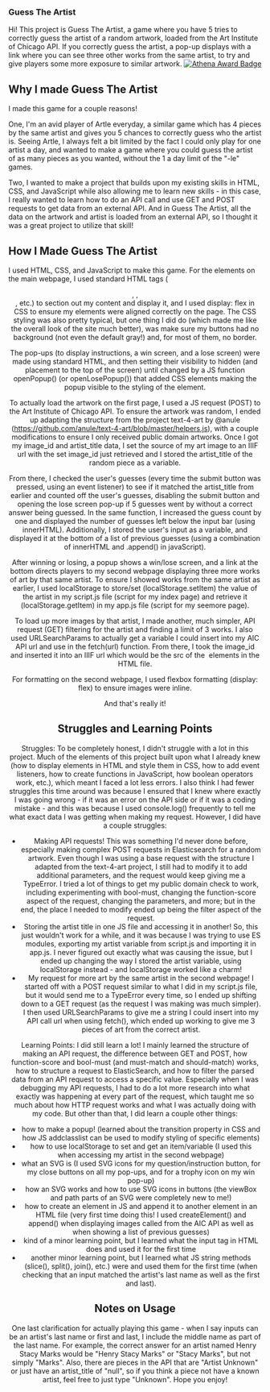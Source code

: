 ### Guess The Artist
Hi! This project is Guess The Artist, a game where you have 5 tries to correctly guess the artist of a random artwork, loaded from the Art Institute of Chicago API. If you correctly guess the artist, a pop-up displays with a link where you can see three other works from the same artist, to try and give players some more exposure to similar artwork. 
[![Athena Award Badge](https://img.shields.io/endpoint?url=https%3A%2F%2Faward.athena.hackclub.com%2Fapi%2Fbadge)](https://award.athena.hackclub.com?utm_source=readme)

## Why I made Guess The Artist
I made this game for a couple reasons!

One, I'm an avid player of Artle everyday, a similar game which has 4 pieces by the same artist and gives you 5 chances to correctly guess who the artist is. Seeing Artle, I always felt a bit limited by the fact I could only play for one artist a day, and wanted to make a game where you could guess the artist of as many pieces as you wanted, without the 1 a day limit of the "-le" games. 

Two, I wanted to make a project that builds upon my existing skills in HTML, CSS, and JavaScript while also allowing me to learn new skills - in this case, I really wanted to learn how to do an API call and use GET and POST requests to get data from an external API. And in Guess The Artist, all the data on the artwork and artist is loaded from an external API, so I thought it was a great project to utilize that skill!

## How I Made Guess The Artist
I used HTML, CSS, and JavaScript to make this game. 
For the elements on the main webpage, I used standard HTML tags (<header>, <body>, <div>, etc.) to section out my content and display it, and I used display: flex in CSS to ensure my elements were aligned correctly on the page. The CSS styling was also pretty typical, but one thing I did do (which made me like the overall look of the site much better), was make sure my buttons had no background (not even the default gray!) and, for most of them, no border.

The pop-ups (to display instructions, a win screen, and a lose screen) were made using standard HTML, and then setting their visibility to hidden (and placement to the top of the screen) until changed by a JS function openPopup() (or openLosePopup()) that added CSS elements making the popup visible to the styling of the element. 

To actually load the artwork on the first page, I used a JS request (POST) to the Art Institute of Chicago API. To ensure the artwork was random, I ended up adapting the structure from the project text-4-art by @anule  (https://github.com/anule/text-4-art/blob/master/helpers.js), with a couple modifications to ensure I only received public domain artworks. Once I got my image_id and artist_title data, I set the source of my art image to an IIIF url with the set image_id just retrieved and I stored the artist_title of the random piece as a variable.

From there, I checked the user's guesses (every time the submit button was pressed, using an event listener) to see if it matched the artist_title from earlier and counted off the user's guesses, disabling the submit button and opening the lose screen pop-up if 5 guesses went by without a correct answer being guessed. In the same function, I increased the guess count by one and displayed the number of guesses left below the input bar (using innerHTML). Additionally, I stored the user's input as a variable, and displayed it at the bottom of a list of previous guesses (using a combination of innerHTML and .append() in javaScript).

After winning or losing, a popup shows a win/lose screen, and a link at the bottom directs players to my second webpage displaying three more works of art by that same artist. To ensure I showed works from the same artist as earlier, I used localStorage to store/set (localStorage.setItem) the value of the artist in my script.js file (script for my index page) and retrieve it (localStorage.getItem) in my app.js file (script for my seemore page). 

To load up more images by that artist, I made another, much simpler, API request (GET) filtering for the artist and finding a limit of 3 works. I also used URLSearchParams to actually get a variable I could insert into my AIC API url and use in the fetch(url) function. From there, I took the image_id and inserted it into an IIIF url which would be the src of the <img> elements in the HTML file. 

For formatting on the second webpage, I used flexbox formatting (display: flex) to ensure images were inline.

And that's really it!
## Struggles and Learning Points
Struggles:
To be completely honest, I didn't struggle with a lot in this project. Much of the elements of this project built upon what I already knew (how to display elements in HTML and style them in CSS, how to add event listeners, how to create functions in JavaScript, how boolean operators work, etc.), which meant I faced a lot less errors. I also think I had fewer struggles this time around was because I ensured that I knew where exactly I was going wrong - if it was an error on the API side or if it was a coding mistake - and this was because I used console.log() frequently to tell me what exact data I was getting when making my request. However, I did have a couple struggles:
- Making API requests! This was something I'd never done before, especially making complex POST requests in Elasticsearch for a random artwork. Even though I was using a base request with the structure I adapted from the text-4-art project, I still had to modify it to add additional parameters, and the request would keep giving me a TypeError. I tried a lot of things to get my public domain check to work, including experimenting with bool-must, changing the function-score aspect of the request, changing the parameters, and more; but in the end, the place I needed to modify ended up being the filter aspect of the request.
- Storing the artist title in one JS file and accessing it in another! So, this just wouldn't work for a while, and it was because I was trying to use ES modules, exporting my artist variable from script.js and importing it in app.js. I never figured out exactly what was causing the issue, but I ended up changing the way I stored the artist variable, using localStorage instead - and localStorage worked like a charm!
- My request for more art by the same artist in the second webpage! I started off with a POST request similar to what I did in my script.js file, but it would send me to a TypeError every time, so I ended up shifting down to a GET request (as the request I was making was much simpler). I then used URLSearchParams to give me a string I could insert into my API call url when using fetch(), which ended up working to give me 3 pieces of art from the correct artist.

Learning Points:
I did still learn a lot! I mainly learned the structure of making an API request, the difference between GET and POST, how function-score and bool-must (and must-match and should-match) works, how to structure a request to ElasticSearch, and how to filter the parsed data from an API request to access a specific value. Especially when I was debugging my API requests, I had to do a lot more research into what exactly was happening at every part of the request, which taught me so much about how HTTP request works and what I was actually doing with my code. But other than that, I did learn a couple other things:
- how to make a popup! (learned about the transition property in CSS and how JS addclasslist can be used to modify styling of specific elements)
- how to use localStorage to set and get an item/variable (I used this when accessing my artist in the second webpage)
- what an SVG is (I used SVG icons for my question/instruction button, for my close buttons on all my pop-ups, and for a trophy icon on my win pop-up)
- how an SVG works and how to use SVG icons in buttons (the viewBox and path parts of an SVG were completely new to me!)
- how to create an element in JS and append it to another element in an HTML file (very first time doing this! I used createElement() and append() when displaying images called from the AIC API as well as when showing a list of previous guesses)
- kind of a minor learning point, but I learned what the input tag in HTML does and used it for the first time
- another minor learning point, but I learned what JS string methods (slice(), split(), join(), etc.) were and used them for the first time (when checking that an input matched the artist's last name as well as the first and last).

## Notes on Usage
One last clarification for actually playing this game - when I say inputs can be an artist's last name or first and last, I include the middle name as part of the last name. For example, the correct answer for an artist named Henry Stacy Marks would be "Henry Stacy Marks" or "Stacy Marks", but not simply "Marks". Also, there are pieces in the API that are "Artist Unknown" or just have an artist_title of "null", so if you think a piece not have a known artist, feel free to just type "Unknown". Hope you enjoy!




